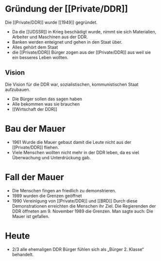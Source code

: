 # Gründung der [[Private/DDR]]
Die [[Private/DDR]] wurde [[1949]] gegründet.
- Da die [[UDSSR]] in Krieg beschädigt wurde, nimmt sie sich Materialien, Arbeiter und Maschinen aus der DDR. 
- Banken werden enteignet und gehen in den Staat über. 
- Alles gehört dem Staat 
- die [[Private/DDR]] Bürger zogen aus der [[Private/DDR]] aus weil sie ein besseres Leben wollten.  
## Vision 
Die Vision für die DDR war, sozialistischen, kommunistischen Staat aufzubauen. 
- Die Bürger sollen das sagen haben 
- Alle bekommen was sie brauchen 
- [[Wirtschaft der DDR]] 
# Bau der Mauer 
- 1961 Wurde die Mauer gebaut damit die Leute nicht aus der [[Private/DDR]] fliehen. 
- Viele Menschen wollten nicht mehr in der DDR leben, da es viel Überwachung und Unterdrückung gab. 
# Fall der Mauer 
- Die Menschen fingen an friedlich zu demonstrieren. 
- 1989 wurden die Grenzen geöffnet 
- 1990 Vereinigung von [[Private/DDR]] und [[BRD]] Durch diese Demonstrationen erreichten die Menschen ihr Ziel. Die Regierenden der DDR öffneten am 9. November 1989 die Grenzen. Man sagte auch: Die Mauer ist gefallen. 
# Heute 
- 2/3 alle ehemaligen DDR Bürger fühlen sich als „Bürger 2. Klasse“ behandelt.